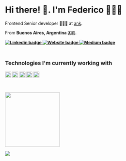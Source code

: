 <h1>
  Hi there! 👋. I'm Federico 🙋🏽‍♂️
</h1>

<p>
  Frontend Senior developer 👨🏽‍💻 at <a href="https://ank.app/">ank</a>.
</p>
<p>
  From <b>Buenos Aires, Argentina 🇦🇷.
</p>

<p>
  <a href="https://www.linkedin.com/in/fvalles/">
    <img src="https://img.shields.io/badge/-fvalles-blue?style=flat&logo=Linkedin&logoColor=white)" alt="Linkedin badge" />
  </a>
  <a href="https://fvalles.github.io/PersonalWebsite/">
    <img src="https://img.shields.io/badge/-personal website-47CCCC?style=flat&logo=Google-Chrome&logoColor=white" alt="Website badge" />
  </a>
  <a href="https://medium.com/@fvalles/">
    <img src="https://img.shields.io/badge/Medium-12100E?style=flat&logo=medium&logoColor=white" alt="Medium badge" />
  </a>
</p>

<br>

<p style="font-weight: bold; font-size: 18px;">
  Technologies I'm currently working with
</p>

<p>
  <img height="20px" src="https://img.shields.io/badge/React_Native-20232A?style=for-the-badge&logo=react&logoColor=61DAFB" alt="React Native logo" />
  <img height="20px" src="https://img.shields.io/badge/TypeScript-007ACC?style=for-the-badge&logo=typescript&logoColor=white" alt="Typescript logo image" />
  <img height="20px" src="https://img.shields.io/badge/Node.js-339933?style=for-the-badge&logo=nodedotjs&logoColor=white" alt="NodeJS logo image" />
  <img height="20px" src="https://img.shields.io/badge/GraphQl-E10098?style=for-the-badge&logo=graphql&logoColor=white" alt="GraphQL logo image" />
  <img height="20px" src="https://img.shields.io/badge/Jest-C21325?style=for-the-badge&logo=jest&logoColor=white" alt="Jest logo image" />
</p>

<br>

<p>
  <img height="180em" src="https://github-readme-stats.vercel.app/api?username=fvalles&show_icons=true&theme=dracula" />
</p>


<p>
  <img src="https://komarev.com/ghpvc/?username=fvalles&label=Visitors" />
</p>

